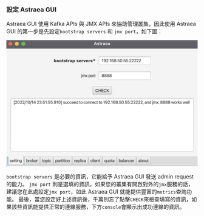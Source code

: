 ### 設定 Astraea GUI

Astraea GUI 使用 Kafka APIs 與 JMX APIs 來協助管理叢集，因此使用 Astraea GUI 的第一步是先設定`bootstrap servers` 和 `jmx port`，如下圖：

![setting](setting.png)

`bootstrap servers` 是必要的資訊，它能給予 Astraea GUI 發送 admin request 的能力。
`jmx port` 則是選填的資訊，如果您的叢集有開啟對外的`jmx`服務的話，建議您在此處設定`jmx port`，如此 Astraea GUI 就能提供豐富的`metrics`查詢功能。
最後，當您設定好上述資訊後，千萬別忘了點擊`CHECK`來檢查填寫的資訊，如果該些資訊能提供正常的連線服務，下方`console`會顯示出成功連線的資訊。